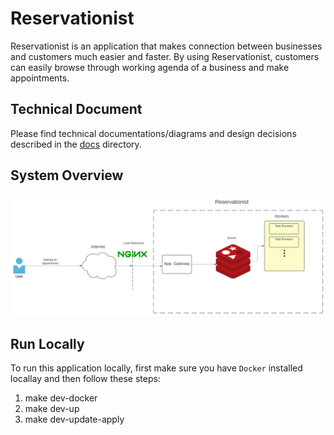 # Reservationist

Reservationist is an application that makes connection between businesses and customers much easier and faster. By using Reservationist, customers can easily browse through working agenda of a business and make appointments.

## Technical Document

Please find technical documentations/diagrams and design decisions described in the [docs](./docs/) directory.

## System Overview
![System in a glimpse](./docs/arch/System-Overview.svg)

## Run Locally

To run this application locally, first make sure you have `Docker` installed locallay and then follow these steps:
1. make dev-docker
2. make dev-up
3. make dev-update-apply

